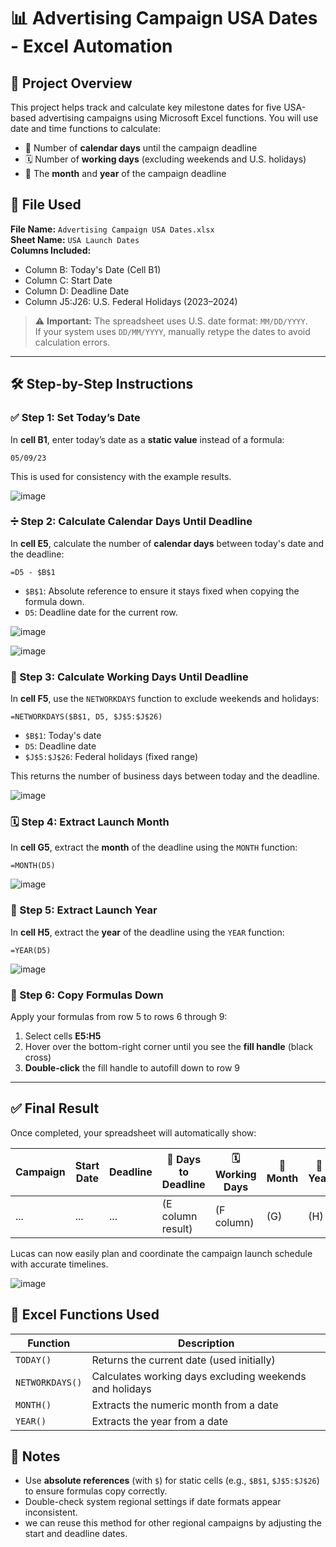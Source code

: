 
# 📊 Advertising Campaign USA Dates - Excel Automation

## 📁 Project Overview

This project helps track and calculate key milestone dates for five USA-based advertising campaigns using Microsoft Excel functions. You will use date and time functions to calculate:

- 📅 Number of **calendar days** until the campaign deadline
- 🗓️ Number of **working days** (excluding weekends and U.S. holidays)
- 📆 The **month** and **year** of the campaign deadline



## 📂 File Used

**File Name:** `Advertising Campaign USA Dates.xlsx`  
**Sheet Name:** `USA Launch Dates`  
**Columns Included:**
- Column B: Today's Date (Cell B1)
- Column C: Start Date
- Column D: Deadline Date
- Column J5:J26: U.S. Federal Holidays (2023–2024)

> ⚠️ **Important:** The spreadsheet uses U.S. date format: `MM/DD/YYYY`.  
> If your system uses `DD/MM/YYYY`, manually retype the dates to avoid calculation errors.

---

## 🛠️ Step-by-Step Instructions

### ✅ Step 1: Set Today’s Date

In **cell B1**, enter today’s date as a **static value** instead of a formula:

```text
05/09/23
```

This is used for consistency with the example results.

![image](https://github.com/user-attachments/assets/65ac5823-a286-45c9-aee9-819ceffecddd)


### ➗ Step 2: Calculate Calendar Days Until Deadline

In **cell E5**, calculate the number of **calendar days** between today's date and the deadline:

```excel
=D5 - $B$1
```

- `$B$1`: Absolute reference to ensure it stays fixed when copying the formula down.
- `D5`: Deadline date for the current row.

![image](https://github.com/user-attachments/assets/cf4b4b56-4f76-4ef4-b80c-88032723104d)

![image](https://github.com/user-attachments/assets/953c8857-4e7d-4ebc-b813-649e3a7a23cd)

### 📅 Step 3: Calculate Working Days Until Deadline

In **cell F5**, use the `NETWORKDAYS` function to exclude weekends and holidays:

```excel
=NETWORKDAYS($B$1, D5, $J$5:$J$26)
```

- `$B$1`: Today's date
- `D5`: Deadline date
- `$J$5:$J$26`: Federal holidays (fixed range)

This returns the number of business days between today and the deadline.

![image](https://github.com/user-attachments/assets/619b35fd-8c1e-42d8-a793-e16fee4c4beb)



### 🗓️ Step 4: Extract Launch Month

In **cell G5**, extract the **month** of the deadline using the `MONTH` function:

```excel
=MONTH(D5)
```

![image](https://github.com/user-attachments/assets/61ca7b01-90ce-4d86-81c5-0c5925ef5ef0)


### 📆 Step 5: Extract Launch Year

In **cell H5**, extract the **year** of the deadline using the `YEAR` function:

```excel
=YEAR(D5)
```

![image](https://github.com/user-attachments/assets/c4b16fb4-f265-4317-894d-6ae2868e521b)


### 🔁 Step 6: Copy Formulas Down

Apply your formulas from row 5 to rows 6 through 9:

1. Select cells **E5:H5**
2. Hover over the bottom-right corner until you see the **fill handle** (black cross)
3. **Double-click** the fill handle to autofill down to row 9

---

## ✅ Final Result

Once completed, your spreadsheet will automatically show:

| Campaign | Start Date | Deadline | 📅 Days to Deadline | 🗓️ Working Days | 📆 Month | 📆 Year |
|----------|------------|----------|---------------------|-----------------|----------|---------|
| ...      | ...        | ...      | (E column result)   | (F column)      | (G)      | (H)     |

Lucas can now easily plan and coordinate the campaign launch schedule with accurate timelines.

![image](https://github.com/user-attachments/assets/04a9ed04-30a4-49f5-b66c-be800fc1ea10)

## 📘 Excel Functions Used

| Function        | Description                                                |
|----------------|------------------------------------------------------------|
| `TODAY()`       | Returns the current date (used initially)                 |
| `NETWORKDAYS()` | Calculates working days excluding weekends and holidays   |
| `MONTH()`       | Extracts the numeric month from a date                    |
| `YEAR()`        | Extracts the year from a date                             |


## 💾 Notes

- Use **absolute references** (with `$`) for static cells (e.g., `$B$1`, `$J$5:$J$26`) to ensure formulas copy correctly.
- Double-check system regional settings if date formats appear inconsistent.
- we can reuse this method for other regional campaigns by adjusting the start and deadline dates.
